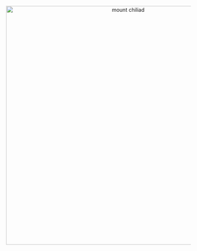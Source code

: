 <p align="center">
  <img src="https://prod-cdnugc-rockstargames.akamaized.net/ugc/gta5photo/QUxgDPo5vEqWcpyLAjdbEA/0_0.jpg"  width="650px" title="Mount Chiliad GTA V" alt="mount       chiliad">
</p>
